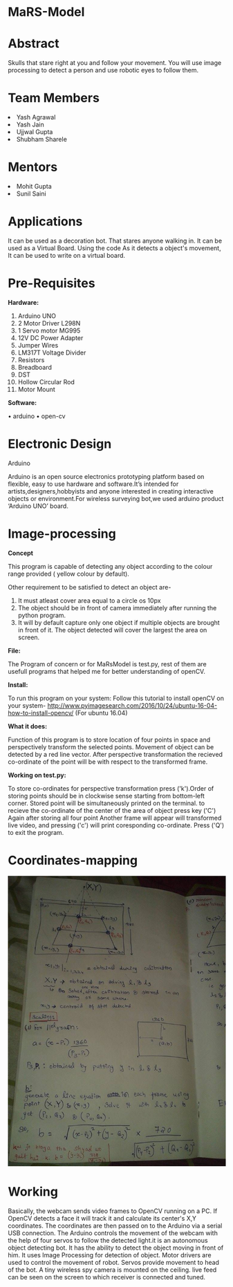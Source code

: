 # MaRS-Model
# Abstract

Skulls that stare right at you and follow your movement. You will use image processing to detect a person and use robotic eyes to follow them.

# Team Members

<li>Yash Agrawal</li>
<li>Yash Jain</li>
<li>Ujjwal Gupta</li>
<li>Shubham Sharele</li>

# Mentors

<li>Mohit Gupta</li>
<li>Sunil Saini</li>

# Applications

It can be used as a decoration bot. That stares anyone walking in.
It can be used as a Virtual Board. Using the code As it detects a object's movement, It can be used to write on a virtual board.

# Pre-Requisites
 
 <b>Hardware:</b>
<ol>
<li>Arduino UNO</li>
<li>2	Motor Driver L298N</li>
<li>1 Servo motor MG995</li>
<li>12V DC Power Adapter</li>
<li>Jumper Wires</li>
<li>LM317T Voltage Divider</li>
<li>Resistors</li>
<li>Breadboard</li>
<li>DST</li>
<li>Hollow Circular Rod</li>
<li>Motor Mount</li>
</ol>

 <b>Software:</b>
 
•	arduino
• open-cv

# Electronic Design

Arduino

Arduino is an open source electronics prototyping platform based on flexible, easy to use hardware and software.It’s intended for artists,designers,hobbyists and anyone interested in creating interactive objects or environment.For wireless surveying bot,we used arduino product ‘Arduino UNO’ board.



# Image-processing
<b>Concept</b>

This program is capable of detecting any object according to the colour range provided ( yellow colour by default).

Other requirement to be satisfied to detect an object are-
1. It must atleast cover area equal to a circle os 10px
2. The object should be in front of camera immediately after running the python program.
3. It will by default capture only one object if multiple objects are brought in front of it. The object detected will cover the largest the area on screen.

<b>File:</b>

The Program of concern or for MaRsModel is test.py, rest of them are usefull programs that helped me for better understanding of openCV.

<b>Install:</b>

To run this program on your system:
Follow this tutorial to install openCV on your system- http://www.pyimagesearch.com/2016/10/24/ubuntu-16-04-how-to-install-opencv/ (For ubuntu 16.04)

<b>What it does:</b>

Function of this program is to store location of four points in space and perspectively transform the selected points. Movement of object can be detected by a red line vector.
After perspective transformation the recieved co-ordinate of the point will be with respect to the transformed frame.

<b>Working on test.py:</b>

To store co-ordinates for perspective transformation press ('k').Order of storing points should be in clockwise sense starting from bottom-left corner. Stored point will be simultaneously printed on the terminal. to recieve the co-ordinate of the center of the area of object press key ('C')
Again after storing all four point Another frame will appear will transformed live video, and pressing ('c') will print coresponding co-ordinate.
Press ('Q') to exit the program.

# Coordinates-mapping

</p><div><img src="https://github.com/marsiitr/MaRS-Model/blob/master/coordinate-mapping/10836216_617671951688280_279821094_n.jpg"></div></li>

# Working

Basically, the webcam sends video frames to OpenCV running on a PC. If OpenCV detects a face it will track it and calculate its center's X,Y coordinates. The coordinates are then passed on to the Arduino via a serial USB connection. The Arduino controls the movement of the webcam with the help of four servos to follow the detected light.it is an autonomous object detecting bot. It has the ability to detect the object moving in front of him. It uses Image Processing for detection of object. Motor drivers are used to control the movement of robot. Servos provide movement to head of the bot. A tiny wireless spy camera is mounted on the ceiling. live feed can be seen on the screen to which receiver is connected and tuned.

